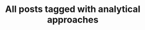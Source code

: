 ---
layout: tag
title: "All posts tagged with analytical approaches"
permalink: /weblog/tags/analytical-approaches/
taxonomy: analytical approaches
---
